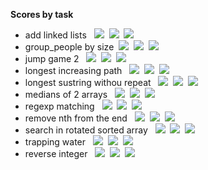 **Scores by task**

- add linked lists &nbsp;
<img src="https://img.shields.io/badge/level-medium-yellow">&nbsp;
<img src="https://img.shields.io/badge/speed-beats: 43%25-lightblue">&nbsp;
<img src="https://img.shields.io/badge/ram-beats: 99%25-lightblue">&nbsp;
- group_people by size&nbsp;
<img src="https://img.shields.io/badge/level-medium-yellow">&nbsp;
<img src="https://img.shields.io/badge/speed-beats: 96%25-lightblue">&nbsp;
<img src="https://img.shields.io/badge/ram-beats: 92%25-lightblue">&nbsp;
- jump game 2 &nbsp;
<img src="https://img.shields.io/badge/level-medium-yellow">&nbsp; 
<img src="https://img.shields.io/badge/speed-beats: 97%25-lightblue">&nbsp; 
<img src="https://img.shields.io/badge/ram-beats: 72%25-lightblue">&nbsp;
- longest increasing path &nbsp;
<img src="https://img.shields.io/badge/level-hard-red">&nbsp; 
<img src="https://img.shields.io/badge/speed-beats: 5%25-lightblue">&nbsp;
<img src="https://img.shields.io/badge/ram-beats: 92%25-lightblue">&nbsp;
- longest sustring withou repeat &nbsp; 
<img src="https://img.shields.io/badge/level-medium-yellow">&nbsp;
<img src="https://img.shields.io/badge/speed-beats: 83%25-lightblue">&nbsp; 
<img src="https://img.shields.io/badge/ram-beats: 68%25-lightblue">&nbsp;
- medians of 2 arrays &nbsp;
<img src="https://img.shields.io/badge/level-hard-red">&nbsp;
<img src="https://img.shields.io/badge/speed-beats: 5%25-lightblue">&nbsp; 
<img src="https://img.shields.io/badge/ram-beats: 9%25-lightblue">&nbsp;
- regexp matching &nbsp;
<img src="https://img.shields.io/badge/level-hard-red">&nbsp;
<img src="https://img.shields.io/badge/speed-beats: 5%25-lightblue">&nbsp; 
<img src="https://img.shields.io/badge/ram-beats: 6%25-lightblue">&nbsp;
- remove nth from the end &nbsp;
<img src="https://img.shields.io/badge/level-medium-yellow">&nbsp; 
<img src="https://img.shields.io/badge/speed-beats: 79%25-lightblue">&nbsp; 
<img src="https://img.shields.io/badge/ram-beats: 64%25-lightblue">&nbsp;
- search in rotated sorted array &nbsp;
<img src="https://img.shields.io/badge/level-medium-yellow">&nbsp;
<img src="https://img.shields.io/badge/speed-beats: 91%25-lightblue">&nbsp;
<img src="https://img.shields.io/badge/ram-beats: 65%25-lightblue">&nbsp;
- trapping water &nbsp;
<img src="https://img.shields.io/badge/level-hard-red">&nbsp; 
<img src="https://img.shields.io/badge/speed-beats: 75%25-lightblue">&nbsp; 
<img src="https://img.shields.io/badge/ram-beats: 99%25-lightblue">&nbsp;
- reverse integer &nbsp;
<img src="https://img.shields.io/badge/level-medium-yellow">&nbsp; 
<img src="https://img.shields.io/badge/speed-beats: 42%25-lightblue">&nbsp; 
<img src="https://img.shields.io/badge/ram-beats: 28%25-lightblue">&nbsp;
